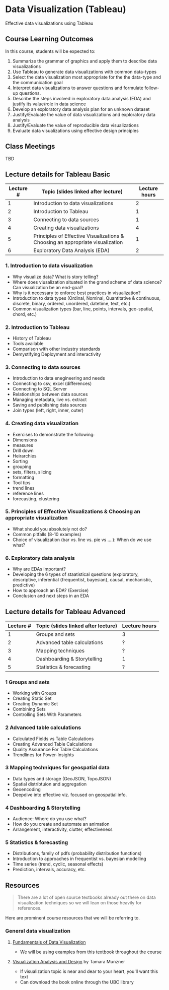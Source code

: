 # Data Visualization (Tableau)

Effective data visualizations using Tableau

## Course Learning Outcomes

In this course, students will be expected to:

1. Summarize the grammar of graphics and apply them to describe data visualizations
1. Use Tableau to generate data visualizations with common data-types
1. Select the data visualization most appropriate for the the data-type and the communication goal
1. Interpret data visualizations to answer questions and formulate follow-up questions.
1. Describe the steps involved in exploratory data analysis (EDA) and justify its value/role in data science
1. Develop an exploratory data analysis plan for an unknown dataset
1. Justify/Evaluate the value of data visualizations and exploratory data analysis
1. Justify/Evaluate the value of reproducible data visualizations
1. Evaluate data visualizations using effective design principles

## Class Meetings

TBD

## Lecture details for Tableau Basic

| Lecture # | Topic (slides linked after lecture) | Lecture hours |
|---------|-------|-----------|
| 1 | Introduction to data visualizations | 2 |
| 2 | Introduction to Tableau | 1 |
| 3 | Connecting to data sources | 1 |
| 4 | Creating data visualizations | 4 |
| 5 | Principles of Effective Visualizations & Choosing an appropriate visualization | 1 |
| 6 | Exploratory Data Analysis (EDA) | 2 |


### 1. Introduction to data visualization
- Why visualize data? What is story telling?
- Where does viusalization situated in the grand scheme of data science? Can visualization be an end-goal?
- Why is it necessary to enforce best practices in visualization?
- Introduction to data types (Ordinal, Nominal, Quantitative & continuous, discrete, binary, ordered, unordered, datetime, text, etc.)
- Common visualization types (bar, line, points, intervals, geo-spatial, chord, etc.)

### 2. Introduction to Tableau
- History of Tableau
- Tools available
- Comparison with other industry standards
- Demystifying Deployment and interactivity

### 3. Connecting to data sources
- Introduction to data enegineering and needs
- Connecting to csv, excel (differences)
- Connecting to SQL Server
- Relationships between data sources
- Managing metadata, live vs. extract
- Saving and publishing data sources
- Join types (left, right, inner, outer)

### 4. Creating data visualization
- Exercises to demonstrate the following:
- Dimensions
- measures
- Drill down
- Heirarchies
- Sorting
- grouping
- sets, filters, slicing
- formatting
- Tool tips
- trend lines
- reference lines
- forecasting, clustering

### 5. Principles of Effective Visualizations & Choosing an appropriate visualization
- What should you absolutely not do?
- Common pitfalls (8-10 examples)
- Choice of visualization (bar vs. line vs. pie vs ....): When do we use what?

### 6. Exploratory data analysis
- Why are EDAs important?
- Developing the 6 types of staatistical questions (exploratory, descriptive, inferential {frequentist, bayesian}, causal, mechanistic, predictive)
- How to approach an EDA? (Exercise)
- Conclusion and next steps in an EDA

## Lecture details for Tableau Advanced

| Lecture # | Topic (slides linked after lecture) | Lecture hours |
|---------|-------|-----------|
| 1 | Groups and sets| 3 |
| 2 | Advanced table calculations | ? |
| 3 | Mapping techniques | ? |
| 4 | Dashboarding & Storytelling | 1 |
| 5 | Statistics & forecasting | ? |


### 1 Groups and sets
- Working with Groups
- Creating Static Set
- Creating Dynamic Set
- Combining Sets
- Controlling Sets With Parameters

### 2 Advanced table calculations

- Calculated Fields vs Table Calculations
- Creating Advanced Table Calculations
- Quality Assurance For Table Calculations
- Trendlines for Power-Insights

### 3 Mapping techniques for geospatial data

- Data types and storage (GeoJSON, TopoJSON)
- Spatial distribtuion and aggregation
- Geoencoding
- Deepdive into effective viz. focused on geospatial info.

### 4 Dashboarding & Storytelling

- Audience: Where do you use what?
- How do you create and automate an animation
- Arrangement, interactivity, clutter, effectiveness

### 5 Statistics & forecasting

- Distributions, family of pdfs (probability distribution functions)
- Introduction to approaches in frequentist vs. bayesian modelling
- Time series (trend, cyclic, seasonal effects)
- Prediction, intervals, accuracy, etc.

## Resources

> There are a lot of open source textbooks already out there on data visualization techniques so we will lean on those heavily for references.

Here are prominent course resources that we will be referring to.

### General data visualization

1. [Fundamentals of Data Visualization](https://serialmentor.com/dataviz/introduction.html)
    - We will be using examples from this textbook throughout the course

1. [Visualization Analysis and Design](https://www-taylorfrancis-com.ezproxy.library.ubc.ca/books/9780429088902) by Tamara Munzner
   - If visualization topic is near and dear to your heart, you'll want this text
   - Can download the book online through the UBC library

